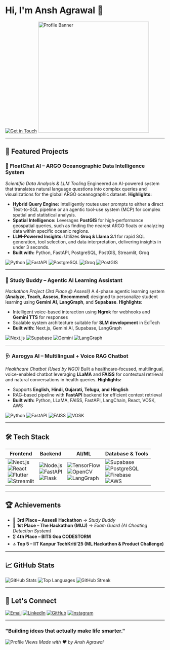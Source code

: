 # **Hi, I'm Ansh Agrawal** 👋
[![Get in Touch](https://img.shields.io/badge/Get%20In%20Touch-25D366?style=for-the-badge&logo=gmail&logoColor=white)](mailto:anshagrawal148@gmail.com)
<img src="https://github.com/AnshAggr1303.png" alt="Profile Banner" width="350" />

---

## **🚀 Featured Projects**

### **🌊 FloatChat AI – ARGO Oceanographic Data Intelligence System**
*Scientific Data Analysis & LLM Tooling*
Engineered an AI-powered system that translates natural language questions into complex queries and visualizations for the global ARGO oceanographic dataset.
**Highlights:**
- **Hybrid Query Engine:** Intelligently routes user prompts to either a direct Text-to-SQL pipeline or an agentic tool-use system (MCP) for complex spatial and statistical analysis.
- **Spatial Intelligence:** Leverages **PostGIS** for high-performance geospatial queries, such as finding the nearest ARGO floats or analyzing data within specific oceanic regions.
- **LLM-Powered Insights:** Utilizes **Groq & Llama 3.1** for rapid SQL generation, tool selection, and data interpretation, delivering insights in under 3 seconds.
- **Built with:** Python, FastAPI, PostgreSQL, PostGIS, Streamlit, Groq

![Python](https://img.shields.io/badge/Python-3776AB?style=for-the-badge&logo=python&logoColor=white) ![FastAPI](https://img.shields.io/badge/FastAPI-009688?style=for-the-badge&logo=fastapi&logoColor=white) ![PostgreSQL](https://img.shields.io/badge/PostgreSQL-4169E1?style=for-the-badge&logo=postgresql&logoColor=white) ![Groq](https://img.shields.io/badge/Groq%20LLM-Llama3.1-purple?style=for-the-badge) ![PostGIS](https://img.shields.io/badge/PostGIS-Enabled-brightgreen?style=for-the-badge)

---

### **🧠 Study Buddy – Agentic AI Learning Assistant**
*Hackathon Project (3rd Place @ Assesli)*
A 4-phase agentic learning system (**Analyze, Teach, Assess, Recommend**) designed to personalize student learning using **Gemini AI**, **LangGraph**, and **Supabase**.
**Highlights:**
- Intelligent voice-based interaction using **Ngrok** for webhooks and **Gemini TTS** for responses
- Scalable system architecture suitable for **SLM development** in EdTech
- **Built with:** Next.js, Gemini AI, Supabase, LangGraph

![Next.js](https://img.shields.io/badge/Next.js-000000?style=for-the-badge&logo=nextdotjs&logoColor=white) ![Supabase](https://img.shields.io/badge/Supabase-3ECF8E?style=for-the-badge&logo=supabase&logoColor=white) ![Gemini](https://img.shields.io/badge/Gemini-AI-red?style=for-the-badge&logo=google&logoColor=white) ![LangGraph](https://img.shields.io/badge/LangGraph-blue?style=for-the-badge&logo=graphql&logoColor=white)

---

### **🩺 Aarogya AI – Multilingual + Voice RAG Chatbot**
*Healthcare Chatbot (Used by NGO)*
Built a healthcare-focused, multilingual, voice-enabled chatbot leveraging **LLaMA** and **FAISS** for contextual retrieval and natural conversations in health queries.
**Highlights:**
- Supports **English, Hindi, Gujarati, Telugu, and Hinglish**
- RAG-based pipeline with **FastAPI** backend for efficient context retrieval
- **Built with:** Python, LLaMA, FAISS, FastAPI, LangChain, React, VOSK, AWS

![Python](https://img.shields.io/badge/Python-3776AB?style=for-the-badge&logo=python&logoColor=white) ![FastAPI](https://img.shields.io/badge/FastAPI-009688?style=for-the-badge&logo=fastapi&logoColor=white) ![FAISS](https://img.shields.io/badge/FAISS-blue?style=for-the-badge&logo=meta&logoColor=white) ![VOSK](https://img.shields.io/badge/VOSK-orange?style=for-the-badge)

---

## **🛠️ Tech Stack**

| **Frontend** | **Backend** | **AI/ML** | **Database & Tools** |
|---------------|-------------|------------|----------------------|
| ![Next.js](https://img.shields.io/badge/Next.js-000000?style=for-the-badge&logo=nextdotjs&logoColor=white) <br> ![React](https://img.shields.io/badge/React-61DAFB?style=for-the-badge&logo=react&logoColor=black) <br> ![Flutter](https://img.shields.io/badge/Flutter-02569B?style=for-the-badge&logo=flutter&logoColor=white) <br> ![Streamlit](https://img.shields.io/badge/Streamlit-FF4B4B?style=for-the-badge&logo=streamlit&logoColor=white) | ![Node.js](https://img.shields.io/badge/Node.js-339933?style=for-the-badge&logo=node.js&logoColor=white) <br> ![FastAPI](https://img.shields.io/badge/FastAPI-009688?style=for-the-badge&logo=fastapi&logoColor=white) <br> ![Flask](https://img.shields.io/badge/Flask-000000?style=for-the-badge&logo=flask&logoColor=white) | ![TensorFlow](https://img.shields.io/badge/TensorFlow-FF6F00?style=for-the-badge&logo=tensorflow&logoColor=white) <br> ![OpenCV](https://img.shields.io/badge/OpenCV-27338E?style=for-the-badge&logo=opencv&logoColor=white) <br> ![LangGraph](https://img.shields.io/badge/LangGraph-blue?style=for-the-badge&logo=graphql&logoColor=white) | ![Supabase](https://img.shields.io/badge/Supabase-3ECF8E?style=for-the-badge&logo=supabase&logoColor=white) <br> ![PostgreSQL](https://img.shields.io/badge/PostgreSQL-4169E1?style=for-the-badge&logo=postgresql&logoColor=white) <br> ![Firebase](https://img.shields.io/badge/Firebase-FFCA28?style=for-the-badge&logo=firebase&logoColor=white) <br> ![AWS](https://img.shields.io/badge/AWS-232F3E?style=for-the-badge&logo=amazon-aws&logoColor=white) |

---

## **🏆 Achievements**

- 🥉 **3rd Place – Assesli Hackathon** → *Study Buddy*
- 🥇 **1st Place – The Hackathon (MUJ)** → *Exam Guard (AI Cheating Detection System)*
- 🎖️ **4th Place – BITS Goa CODESTORM**
- 🔝 **Top 5 – IIT Kanpur TechKriti’25 (ML Hackathon & Product Challenge)**

---

## **📈 GitHub Stats**

![GitHub Stats](https://github-readme-stats.vercel.app/api?username=AnshAggr1303&show_icons=true&theme=default&include_all_commits=true&count_private=true)
![Top Languages](https://github-readme-stats.vercel.app/api/top-langs/?username=AnshAggr1303&layout=compact&langs_count=8&theme=default)
![GitHub Streak](https://github-readme-streak-stats.herokuapp.com/?user=AnshAggr1303&theme=default)

---

## **🤝 Let's Connect**

[![Email](https://img.shields.io/badge/Email-D14836?style=for-the-badge&logo=gmail&logoColor=white)](mailto:anshagrawal148@gmail.com)
[![LinkedIn](https://img.shields.io/badge/LinkedIn-0A66C2?style=for-the-badge&logo=linkedin&logoColor=white)](https://linkedin.com/in/ansh-agrawal-a69866298/)
[![GitHub](https://img.shields.io/badge/GitHub-181717?style=for-the-badge&logo=github&logoColor=white)](https://github.com/AnshAggr1303)
[![Instagram](https://img.shields.io/badge/Instagram-E4405F?style=for-the-badge&logo=instagram&logoColor=white)](https://www.instagram.com/_anshhagrawal/)

---

### **"Building ideas that actually make life smarter."**
![Profile Views](https://komarev.com/ghpvc/?username=AnshAggr1303&label=Profile%20Views&color=0E76A8&style=for-the-badge)
*Made with ❤️ by Ansh Agrawal*
